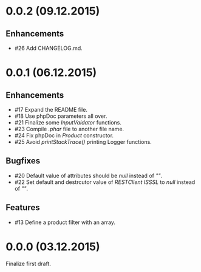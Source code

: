 # 0.0.2 (09.12.2015)
## Enhancements
- #26 Add CHANGELOG.md.
# 0.0.1 (06.12.2015)
## Enhancements
- #17 Expand the README file.
- #18 Use phpDoc parameters all over.
- #21 Finalize some *InputVaidator* functions.
- #23 Compile *.phar* file to another file name.
- #24 Fix phpDoc in *Product* constructor.
- #25 Avoid *printStackTrace()* printing Logger functions.
## Bugfixes
- #20 Default value of attributes should be *null* instead of *""*.
- #22 Set default and destrcutor value of *RESTClient* *ISSSL* to *null* instead of *""*.
## Features
- #13 Define a product filter with an array.
# 0.0.0 (03.12.2015)
Finalize first draft.